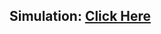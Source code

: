 ## Simulation: [Click Here](https://drive.google.com/drive/u/1/folders/1t0gqxKe_d1GEglec2i21Bnmcmn4olLpr)
